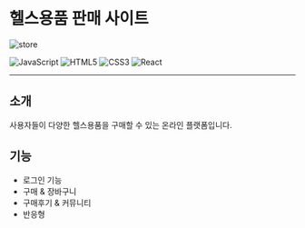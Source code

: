 # 헬스용품 판매 사이트
![store](https://github.com/ss205106/ss205106.github.io/assets/160206236/4661c3f7-9004-4644-b45d-b64dd24af19d)

![JavaScript](https://img.shields.io/badge/JavaScript-F7DF1E?style=for-the-badge&logo=JavaScript&logoColor=white)
![HTML5](https://img.shields.io/badge/HTML5-E34F26?style=for-the-badge&logo=html5&logoColor=white)
![CSS3](https://img.shields.io/badge/CSS3-239120?style=for-the-badge&logo=css3&logoColor=white)
![React](https://img.shields.io/badge/React-20232A?style=for-the-badge&logo=react&logoColor=61DAFB)

---

## 소개
사용자들이 다양한 헬스용품을  구매할 수 있는 온라인 플랫폼입니다.


## 기능
- 로그인 기능 
- 구매 & 장바구니 
- 구매후기 & 커뮤니티
- 반응형 

